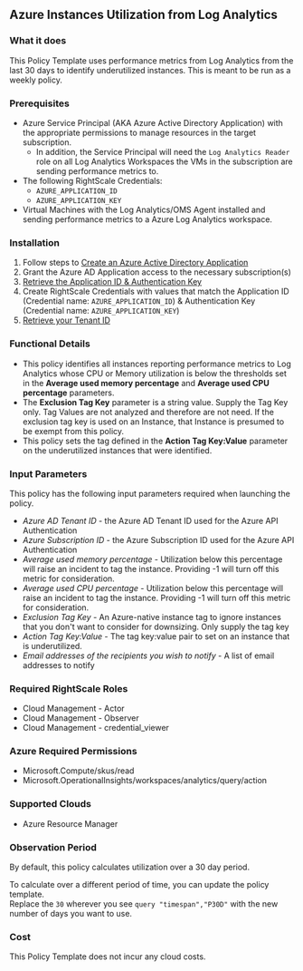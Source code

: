 ## Azure Instances Utilization from Log Analytics

### What it does

This Policy Template uses performance metrics from Log Analytics from the last 30 days to identify underutilized instances. This is meant to be run as a weekly policy. 

### Prerequisites

- Azure Service Principal (AKA Azure Active Directory Application) with the appropriate permissions to manage resources in the target subscription.
  - In addition, the Service Principal will need the `Log Analytics Reader` role on all Log Analytics Workspaces the VMs in the subscription are sending performance metrics to.
- The following RightScale Credentials:
  - `AZURE_APPLICATION_ID`
  - `AZURE_APPLICATION_KEY`
- Virtual Machines with the Log Analytics/OMS Agent installed and sending performance metrics to a Azure Log Analytics workspace.

### Installation

1. Follow steps to [Create an Azure Active Directory Application](https://docs.microsoft.com/en-us/azure/azure-resource-manager/resource-group-create-service-principal-portal#create-an-azure-active-directory-application)
1. Grant the Azure AD Application access to the necessary subscription(s)
1. [Retrieve the Application ID & Authentication Key](https://docs.microsoft.com/en-us/azure/azure-resource-manager/resource-group-create-service-principal-portal#get-application-id-and-authentication-key)
1. Create RightScale Credentials with values that match the Application ID (Credential name: `AZURE_APPLICATION_ID`) & Authentication Key (Credential name: `AZURE_APPLICATION_KEY`)
1. [Retrieve your Tenant ID](https://docs.microsoft.com/en-us/azure/azure-resource-manager/resource-group-create-service-principal-portal#get-tenant-id)

### Functional Details

- This policy identifies all instances reporting performance metrics to Log Analytics whose CPU or Memory utilization is below the thresholds set in the **Average used memory percentage** and **Average used CPU percentage** parameters.
- The **Exclusion Tag Key** parameter is a string value.  Supply the Tag Key only.  Tag Values are not analyzed and therefore are not need.  If the exclusion tag key is used on an Instance, that Instance is presumed to be exempt from this policy.
- This policy sets the tag defined in the **Action Tag Key:Value** parameter on the underutilized instances that were identified.

### Input Parameters

This policy has the following input parameters required when launching the policy.

- *Azure AD Tenant ID* - the Azure AD Tenant ID used for the Azure API Authentication
- *Azure Subscription ID* - the Azure Subscription ID used for the Azure API Authentication
- *Average used memory percentage* - Utilization below this percentage will raise an incident to tag the instance. Providing -1 will turn off this metric for consideration.
- *Average used CPU percentage* - Utilization below this percentage will raise an incident to tag the instance. Providing -1 will turn off this metric for consideration.
- *Exclusion Tag Key* - An Azure-native instance tag to ignore instances that you don't want to consider for downsizing. Only supply the tag key
- *Action Tag Key:Value* - The tag key:value pair to set on an instance that is underutilized.
- *Email addresses of the recipients you wish to notify* - A list of email addresses to notify

### Required RightScale Roles

- Cloud Management - Actor
- Cloud Management - Observer
- Cloud Management - credential_viewer

### Azure Required Permissions

- Microsoft.Compute/skus/read
- Microsoft.OperationalInsights/workspaces/analytics/query/action

### Supported Clouds

- Azure Resource Manager

### Observation Period

By default, this policy calculates utilization over a 30 day period.  

To calculate over a different period of time, you can update the policy template.  
Replace the `30` wherever you see `query "timespan","P30D"` with the new number of days you want to use.

### Cost

This Policy Template does not incur any cloud costs.
